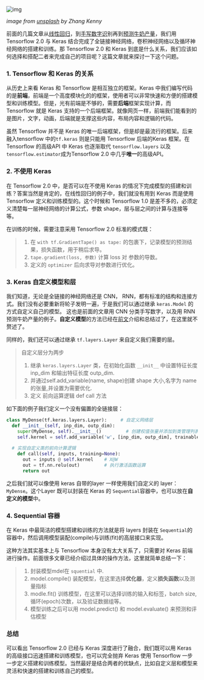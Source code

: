 ![img](https://images.unsplash.com/photo-1566441367118-e92b7adb7f5b?ixlib=rb-1.2.1&ixid=eyJhcHBfaWQiOjEyMDd9&auto=format&fit=crop&w=1000&q=80)

*image from [unsplash](https://unsplash.com/photos/yOvhvttVW5g) by Zhang Kenny*

前面的几篇文章从[线性回归](https://www.jianshu.com/p/c44705808f7e)，到[手写数字识](https://www.jianshu.com/p/e68172ba8c91)别再到[预测牛奶产量](https://www.jianshu.com/p/e2ff67c7b7aa)，我们用 Tensorflow 2.0 与 Keras 结合完成了全链接神经网络，卷积神经网络以及循环神经网络的搭建和训练。那 Tensorflow 2.0 和 Keras 到底是什么关系，我们应该如何选择和搭配二者来完成自己的项目呢？这篇文章就来探讨一下这个问题。

### 1. Tensorflow 和 Keras 的关系

从历史上来看 Keras 和 Tensorflow 是相互独立的框架。Keras 中我们编写代码的是**前端**，前端是一个高度模块化的的框架，使用者可以非常快速和方便的搭建模型和训练模型。但是，光有前端是不够的，需要**后端**框架实现计算，而 Tensorflow 就是 Keras 支持的一个后端框架。就像网页一样，前端我们能看到的是图片，文字，动画，后端就是支撑这些内容，布局内容和逻辑的代码。

虽然 Tensorflow 并不是 Keras 的唯一后端框架，但是却是最流行的框架。后来融入tensorflow 中的`tf.keras` 则是只能用 Tensorflow 后端的Keras 框架。在 Tensorflow 的高级API 中 Keras 也逐渐取代 `tensorflow.layers` 以及 `tensorflow.estimator`成为Tensorflow 2.0 中几乎**唯一**的高级API。

### 2. 不使用 Keras

在 Tensorflow 2.0 中，是否可以在不使用 Keras 的情况下完成模型的搭建和训练？答案当然是肯定的，在线性回归的例子中，我们就没有用到 Keras 而是使用 Tensorflow 定义和训练模型的。这个时候和 Tensorflow 1.0 是差不多的，必须定义清楚每一层神经网络的计算公式，参数 shape，层与层之间的计算与连接等等。

在训练的时候，需要注意采用 Tensorflow 2.0 标准的模式既：

>1. 在 `with tf.GradientTape() as tape:` 的包裹下，记录模型的预测结果，损失函数，用于稍后求导。
>2. `tape.gradient(loss, 参数)` 计算 loss 对 参数的导数。
>3. 定义的 `optimizer` 后向求导对参数进行优化。

### 3. Keras 自定义模型和层

我们知道，无论是全链接的神经网络还是 CNN， RNN，都有标准的结构和连接方式。我们没有必要重新将轮子发明一遍，于是我们可以通过继承 `keras.Model` 的方式自定义自己的模型。 这也是前面的文章用 CNN 分类手写数字，以及用 RNN 预测牛奶产量的例子。**自定义模型**的方法已经在[前文](https://www.jianshu.com/p/e68172ba8c91)介绍和总结过了，在这里就不赘述了。

同样的，我们还可以通过继承 `tf.layers.Layer` 来自定义我们需要的层。

>自定义层分为两步
>
>1. 继承 `keras.layers.Layer` 类，在初始化函数 `__init__` 中设置特征长度 inp_dim 和输出特征长度 outp_dim.
>2. 并通过self.add_variable(name, shape)创建 shape 大小,名字为 name 的张量,并设置为需要优化.
>3. 定义 前向运算逻辑 def call 方法

如下面的例子我们定义一个没有偏置的全链接层：

```python
class MyDense(tf.keras.layers.Layer):     # 自定义网络层     
  def __init__(self, inp_dim, outp_dim):         
    super(MyDense, self).__init__()         # 创建权值张量并添加到类管理列表中,设置为需要优化         
    self.kernel = self.add_variable('w', [inp_dim, outp_dim], trainable=True)
   
  # 实现自定义类的前向计算逻辑 
    def call(self, inputs, training=None):                         
      out = inputs @ self.kernel    # X@W       
      out = tf.nn.relu(out)         # 执行激活函数运算
      return out
```

之后我们就可以像使用 keras 自带的layer 一样使用我们自定义的 layer：`MyDense`。这个Layer 既可以封装在 Keras 的 `Sequential`容器中，也可以放在**自定义的模型**中。

### 4. Sequential 容器

在 Keras 中最简洁的模型搭建和训练的方法就是将 layers 封装在 `Sequential`的容器中，然后调用模型装配(compile)与训练(fit)的高层接口来实现。 

这种方法其实基本上与 Tensorflow 本身没有太大关系了，只需要对 Keras 前端进行操作。前面很多文章已经介绍过具体的操作方法，这里就简单总结一下：

> 1. 封装模型mdel在 `squential` 中.
> 2. model.compile()  装配模型，在这里选择**优化器**，定义**损失函数**以及测量指标
> 3. modle.fit() 训练模型，在这里可以选择训练的输入和标签，batch size, 循环(epoch)次数，以及验证数据组等。
> 4. 模型训练之后可以用 model.predict() 和 model.evaluate() 来预测和评估模型

### 总结

可以看出 Tensorflow 2.0 已经与 Keras 深度进行了融合，我们既可以用 Keras 的高级接口迅速搭建和训练模型，也可以完全抛弃 Keras 使用 Tensorflow 一步一步定义搭建和训练模型。当然最好是结合两者的优缺点，比如自定义层和模型来灵活和快速的搭建和训练自己的模型。